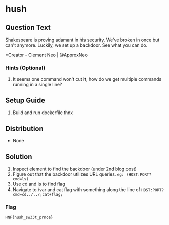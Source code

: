 # hush

## Question Text

Shakespeare is proving adamant in his security. We've broken in once but can't anymore. Luckily, we set up a backdoor. See what you can do.

*Creator - Clement Neo | @ApproxNeo

### Hints (Optional)
1. It seems one command won't cut it, how do we get multiple commands running in a single line?

## Setup Guide
1. Build and run dockerfile thnx

## Distribution
- None 

## Solution
1. Inspect element to find the backdoor (under 2nd blog post)
2. Figure out that the backdoor utilizes URL queries. `eg: (HOST:PORT?cmd=ls)`
3. Use cd and ls to find flag
4. Navigate to /var and cat flag with something along the line of `HOST:PORT?cmd=cd../../;cat+flag;`

### Flag
`HNF{hush_sw33t_prnce}`
